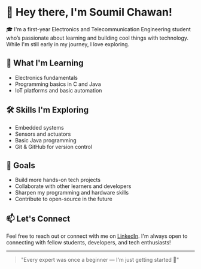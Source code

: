 # 👋 Hey there, I'm Soumil Chawan!

🎓 I'm a first-year Electronics and Telecommunication Engineering student who’s passionate about learning and building cool things with technology. While I'm still early in my journey, I love exploring.
## 🚀 What I'm Learning
- Electronics fundamentals
- Programming basics in C and Java
- IoT platforms and basic automation

## 🛠️ Skills I'm Exploring
- Embedded systems
- Sensors and actuators
- Basic Java programming
- Git & GitHub for version control

## 📌 Goals
- Build more hands-on tech projects
- Collaborate with other learners and developers
- Sharpen my programming and hardware skills
- Contribute to open-source in the future

## 📫 Let's Connect
Feel free to reach out or connect with me on [LinkedIn](https://www.linkedin.com/in/soumil-chawan-26a60a349/).
I'm always open to connecting with fellow students, developers, and tech enthusiasts!

---

> "Every expert was once a beginner — I'm just getting started 🚀"
